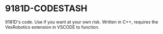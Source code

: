 # 9181D-CODESTASH
9181D's code. Use if you want at your own risk.
Written in C++, requires the VexRobotics extension in VSCODE to function. 
